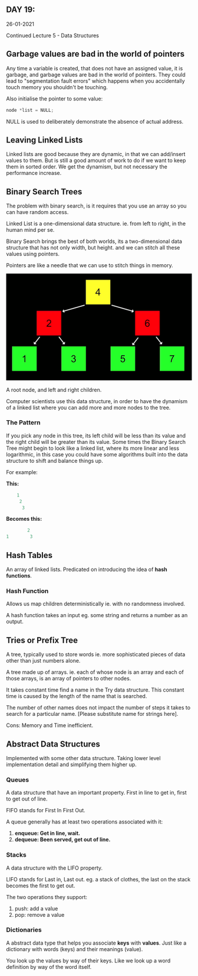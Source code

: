 ## DAY 19:

26-01-2021

Continued Lecture 5 - Data Structures

## Garbage values are bad in the world of pointers

Any time a variable is created, that does not have an assigned value, it is garbage, and garbage values are bad in the world of pointers. They could lead to "segmentation fault errors" which happens when you accidentally touch memory you shouldn't be touching.

Also initialise the pointer to some value:

```jsx
node *list = NULL;
```

NULL is used to deliberately demonstrate the absence of actual address.

## Leaving Linked Lists

Linked lists are good because they are dynamic, in that we can add/insert values to them. But is still a good amount of work to do if we want to keep them in sorted order. We get the dynamism, but not necessary the performance increase.

## Binary Search Trees

The problem with binary search, is it requires that you use an array so you can have random access.

Linked List is a one-dimensional data structure. ie. from left to right, in the human mind per se.

Binary Search brings the best of both worlds, its a two-dimensional data structure that has not only width, but height. and we can stitch all these values using pointers.

Pointers are like a needle that we can use to stitch things in memory.

![./01.png](./01.png)

A root node, and left and right children.

Computer scientists use this data structure, in order to have the dynamism of a linked list where you can add more and more nodes to the tree.

### The Pattern

If you pick any node in this tree, its left child will be less than its value and the right child will be greater than its value. Some times the Binary Search Tree might begin to look like a linked list, where its more linear and less logarithmic, in this case you could have some algorithms built into the data structure to shift and balance things up.

For example:

**This:**

```jsx
	1
	 2
	  3
```

**Becomes this:**

```jsx
		2
1        3
```

## Hash Tables

An array of linked lists. Predicated on introducing the idea of **hash functions**.

### Hash Function

Allows us map children deterministically ie. with no randomness involved.

A hash function takes an input eg. some string and returns a number as an output.

## Tries or Prefix Tree

A tree, typically used to store words ie. more sophisticated pieces of data other than just numbers alone.

A tree made up of arrays. ie. each of whose node is an array and each of those arrays, is an array of pointers to other nodes.

It takes constant time find a name in the Try data structure. This constant time is caused by the length of the name that is searched.

The number of other names does not impact the number of steps it takes to search for a particular name. [Please substitute name for strings here].

Cons: Memory and Time inefficient.

## Abstract Data Structures

Implemented with some other data structure. Taking lower level implementation detail and simplifying them higher up.

### Queues

A data structure that have an important property. First in line to get in, first to get out of line.

FIFO stands for First In First Out.

A queue generally has at least two operations associated with it:

1. **enqueue: Get in line, wait.**
2. **dequeue: Been served, get out of line.**

### Stacks

A data structure with the LIFO property.

LIFO stands for Last in, Last out. eg. a stack of clothes, the last on the stack becomes the first to get out.

The two operations they support:

1. push: add a value
2. pop: remove a value

### Dictionaries

A abstract data type that helps you associate **keys** with **values**. Just like a dictionary with words (keys) and their meanings (value).

You look up the values by way of their keys. Like we look up a word definition by way of the word itself.
